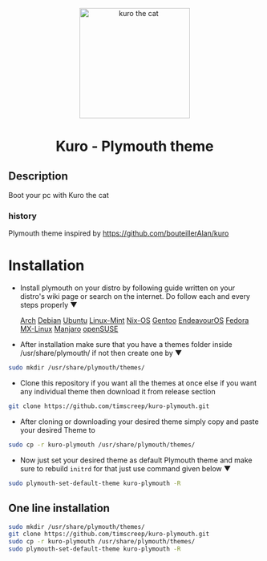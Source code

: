[//]: # (note for me - Linux/Unix Desktops > Desktop Themes > KDE > KDE Plasma > Plasma 6 splashscreen)

<p align="center">
  <a href="https://www.pling.com/p/2135195/">
    <img alt="kuro the cat" src="a2n.kuro/contents/splash/images/cat.gif" width="220"/>
  </a>
</p>
<h1 align="center">Kuro - Plymouth theme </h1>

## Description

Boot your pc with Kuro the cat

### history
Plymouth theme inspired by https://github.com/bouteillerAlan/kuro

# Installation
- Install plymouth on your distro by following guide written on your distro's wiki page or search on the internet. Do follow each and every steps properly ▼
  
  [Arch](https://wiki.archlinux.org/title/Plymouth)  [Debian](https://wiki.debian.org/plymouth)  [Ubuntu](https://wiki.ubuntu.com/Plymouth) [Linux-Mint](https://community.linuxmint.com/tutorial/view/646)  [Nix-OS](https://wiki.nixos.org/w/index.php?title=Plymouth&mobileaction=toggle_view_desktop)  [Gentoo](https://wiki.gentoo.org/wiki/Plymouth)  [EndeavourOS](https://forum.endeavouros.com/t/guide-how-to-install-and-use-plymouth/51363)  [Fedora](https://discussion.fedoraproject.org/t/enable-plymouth-startup/70079)  [MX-Linux](https://mxlinux.org/wiki/system/add-plymouth-to-mx-linux/)  [Manjaro](https://wiki.manjaro.org/index.php/Plymouth)  [openSUSE](https://en.opensuse.org/openSUSE:Plymouth)   



- After installation make sure that you have a themes folder inside /usr/share/plymouth/ if not then create one
by ▼ 
```bash
sudo mkdir /usr/share/plymouth/themes/
```

- Clone this repository if you want all the themes at once else if you want any individual theme then download it from release section
```bash 
git clone https://github.com/timscreep/kuro-plymouth.git
```

- After cloning or downloading your desired theme simply copy and paste your desired Theme to
```bash
sudo cp -r kuro-plymouth /usr/share/plymouth/themes/
```

- Now just set your desired theme as default Plymouth theme and make sure to rebuild `initrd` for that just use command given below ▼
```bash  
sudo plymouth-set-default-theme kuro-plymouth -R 
```
## One line installation
```bash
sudo mkdir /usr/share/plymouth/themes/
git clone https://github.com/timscreep/kuro-plymouth.git
sudo cp -r kuro-plymouth /usr/share/plymouth/themes/
sudo plymouth-set-default-theme kuro-plymouth -R
```

